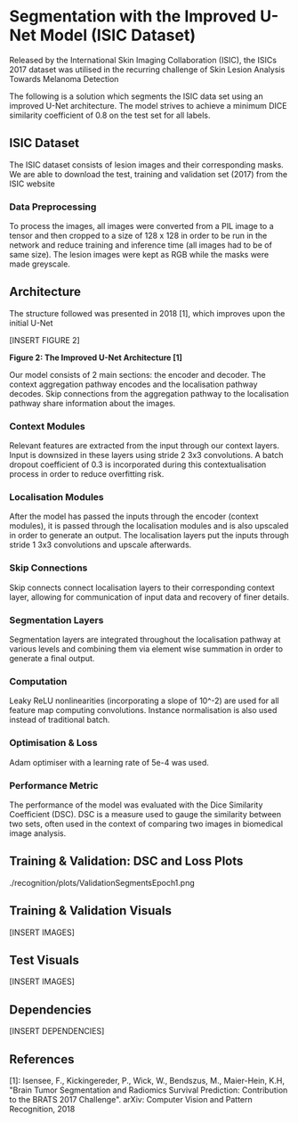 # Segmentation with the Improved U-Net Model (ISIC Dataset)

Released by the International Skin Imaging Collaboration (ISIC), the ISICs 2017 dataset was utilised in the recurring challenge of Skin Lesion Analysis Towards Melanoma Detection

The following is a solution which segments the ISIC data set using an improved U-Net architecture. The model strives to achieve a minimum DICE similarity coefficient of 0.8 on the test set for all labels.

## ISIC Dataset
The ISIC dataset consists of lesion images and their corresponding masks. We are able to download the test, training and validation set (2017) from the ISIC website

### Data Preprocessing
To process the images, all images were converted from a PIL image to a tensor and then cropped to a size of 128 x 128 in order to be run in the network and reduce training and inference time (all images had to be of same size). The lesion images were kept as RGB while the masks were made greyscale. 

## Architecture
The structure followed was presented in 2018 [1], which improves upon the initial U-Net

[INSERT FIGURE 2]

__Figure 2: The Improved U-Net Architecture [1]__

Our model consists of 2 main sections: the encoder and decoder. The context aggregation pathway encodes and the localisation pathway decodes. Skip connections from the aggregation pathway to the localisation pathway share information about the images.

### Context Modules
Relevant features are extracted from the input through our context layers. Input is downsized in these layers using stride 2 3x3 convolutions. A batch dropout coefficient of 0.3 is incorporated during this contextualisation process in order to reduce overfitting risk. 

### Localisation Modules
After the model has passed the inputs through the encoder (context modules), it is passed through the localisation modules and is also upscaled in order to generate an output. The localisation layers put the inputs through stride 1 3x3 convolutions and upscale afterwards.

### Skip Connections
Skip connects connect localisation layers to their corresponding context layer, allowing for communication of input data and recovery of finer details.

### Segmentation Layers
Segmentation layers are integrated throughout the localisation pathway at various levels and combining them via element wise summation in order to generate a final output.

### Computation
Leaky ReLU nonlinearities (incorporating a slope of 10^-2) are used for all feature map computing convolutions. Instance normalisation is also used instead of traditional batch.

### Optimisation & Loss
Adam optimiser with a learning rate of 5e-4 was used.

### Performance Metric
The performance of the model was evaluated with the Dice Similarity Coefficient (DSC). DSC is a measure used to gauge the similarity between two sets, often used in the context of comparing two images in biomedical image analysis.

## Training & Validation: DSC and Loss Plots

./recognition/plots/ValidationSegmentsEpoch1.png

## Training & Validation Visuals

[INSERT IMAGES]

## Test Visuals

[INSERT IMAGES]

## Dependencies

[INSERT DEPENDENCIES]
 
## References
[1]: Isensee, F., Kickingereder, P., Wick, W., Bendszus, M., Maier-Hein, K.H, "Brain Tumor Segmentation and Radiomics Survival Prediction: Contribution to the BRATS 2017 Challenge". arXiv: Computer Vision and Pattern Recognition, 2018



